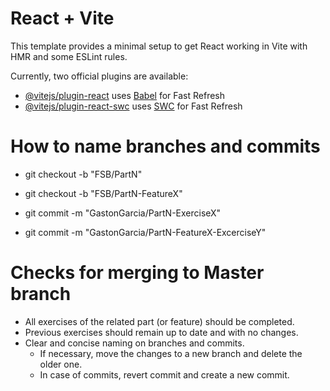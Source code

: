 # React + Vite

This template provides a minimal setup to get React working in Vite with HMR and some ESLint rules.

Currently, two official plugins are available:

- [@vitejs/plugin-react](https://github.com/vitejs/vite-plugin-react/blob/main/packages/plugin-react/README.md) uses [Babel](https://babeljs.io/) for Fast Refresh
- [@vitejs/plugin-react-swc](https://github.com/vitejs/vite-plugin-react-swc) uses [SWC](https://swc.rs/) for Fast Refresh


# How to name branches and commits

- git checkout -b "FSB/PartN"
- git checkout -b "FSB/PartN-FeatureX" 

- git commit -m "GastonGarcia/PartN-ExerciseX"
- git commit -m "GastonGarcia/PartN-FeatureX-ExcerciseY"

# Checks for merging to Master branch

- All exercises of the related part (or feature) should be completed.
- Previous exercises should remain up to date and with no changes.
- Clear and concise naming on branches and commits. 
    - If necessary, move the changes to a new branch and delete the older one. 
    - In case of commits, revert commit and create a new commit.
